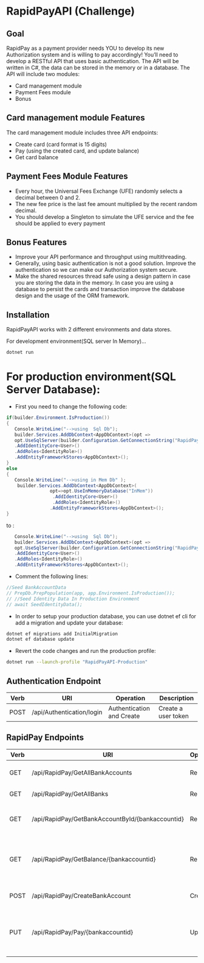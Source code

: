 # RapidPayAPI (Challenge)
## Goal

RapidPay as a payment provider needs YOU to develop its new Authorization system and is willing to
pay accordingly!
You’ll need to develop a RESTful API that uses basic authentication.
The API will be written in C#, the data can be stored in the memory or in a database. The API will include
two modules:
- Card management module
- Payment Fees module
- Bonus

## Card management module Features 
The card management module includes three API endpoints:
- Create card (card format is 15 digits)
- Pay (using the created card, and update balance)
- Get card balance

## Payment Fees Module Features
- Every hour, the Universal Fees Exchange (UFE) randomly selects a decimal between 0 and 2.
- The new fee price is the last fee amount multiplied by the recent random decimal.
- You should develop a Singleton to simulate the UFE service and the fee should be applied to every payment

## Bonus Features

- Improve your API performance and throughput using multithreading.
- Generally, using basic authentication is not a good solution. Improve the authentication so we
can make our Authorization system secure.
- Make the shared resources thread safe using a design pattern in case you are storing the data in
the memory. In case you are using a database to persist the cards and transaction improve the
database design and the usage of the ORM framework.


## Installation

RapidPayAPI works with 2 different environments and data stores. 


For development environment(SQL server In Memory)...

```sh
dotnet run
```



# For production environment(SQL Server Database):
- First you need to change the following code:

 ```csharp
 if(builder.Environment.IsProduction())
 {
    Console.WriteLine("-->using  Sql Db");
    builder.Services.AddDbContext<AppDbContext>(opt =>
    opt.UseSqlServer(builder.Configuration.GetConnectionString("RapidPayConn")))
    .AddIdentityCore<User>()
    .AddRoles<IdentityRole>()
    .AddEntityFrameworkStores<AppDbContext>();
 }
 else
 {
    Console.WriteLine("-->using in Mem Db" );
     builder.Services.AddDbContext<AppDbContext>(
                 opt=>opt.UseInMemoryDatabase("InMem"))
                  .AddIdentityCore<User>()
                  .AddRoles<IdentityRole>()
                 .AddEntityFrameworkStores<AppDbContext>();
 }
```
to :
 ```csharp
    Console.WriteLine("-->using  Sql Db");
    builder.Services.AddDbContext<AppDbContext>(opt =>
    opt.UseSqlServer(builder.Configuration.GetConnectionString("RapidPayConn")))
    .AddIdentityCore<User>()
    .AddRoles<IdentityRole>()
    .AddEntityFrameworkStores<AppDbContext>();
```
- Comment the following lines:
 ```csharp
//Seed BankAccountData
// PrepDb.PrepPopulation(app, app.Environment.IsProduction());
// //Seed Identity Data In Production Environment
// await SeedIdentityData();
```
- In order to setup your production database, you can use dotnet ef cli for add a migration and update your database:

```sh
dotnet ef migrations add InitialMigration
dotnet ef database update
```

- Revert the code changes and run the production profile: 
```sh
dotnet run --launch-profile "RapidPayAPI-Production"
```
## Authentication Endpoint

| Verb | URI | Operation | Description |
| ------ | ------ | ------ | ------ |
| POST | /api/Authentication/login | Authentication and Create | Create a user token |

## RapidPay Endpoints
| Verb | URI | Operation | Description |
| ------ | ------ | ------ | ------ |
| GET | /api/RapidPay/GetAllBankAccounts | Read | Read all bank accounts |
| GET | /api/RapidPay/GetAllBanks | Read | Read all banks |
| GET | /api/RapidPay/GetBankAccountById/{bankaccountid} | Read | Read a single bank account(by id) |
| GET | /api/RapidPay/GetBalance/{bankaccountid} | Read | Read the balance of a single bank account(by id) |
| POST | /api/RapidPay/CreateBankAccount | Create | Create a new bank account |
| PUT | /api/RapidPay/Pay/{bankaccountid} | Update | Update the balance of a single bank account(by id) |





